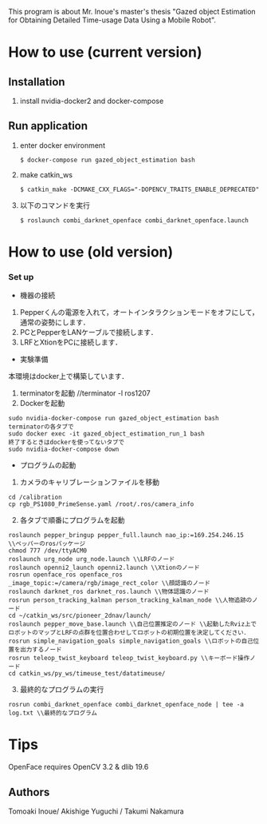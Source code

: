 This program is about Mr. Inoue's master's thesis "Gazed object Estimation for Obtaining Detailed Time-usage Data Using a Mobile Robot".

# How to use (current version)

## Installation

1. install nvidia-docker2 and docker-compose

## Run application

1. enter docker environment

    ```
    $ docker-compose run gazed_object_estimation bash
    ```

1. make catkin_ws

    ```
    $ catkin_make -DCMAKE_CXX_FLAGS="-DOPENCV_TRAITS_ENABLE_DEPRECATED"
    ```

1. 以下のコマンドを実行

    ```
    $ roslaunch combi_darknet_openface combi_darknet_openface.launch
    ```

# How to use (old version)

### Set up

* 機器の接続

1. Pepperくんの電源を入れて，オートインタラクションモードをオフにして，通常の姿勢にします．
1. PCとPepperをLANケーブルで接続します．
1. LRFとXtionをPCに接続します．

* 実験準備

本環境はdocker上で構築しています．

1. terminatorを起動 //terminator -l ros1207
1. Dockerを起動

```
sudo nvidia-docker-compose run gazed_object_estimation bash
terminatorの各タブで
sudo docker exec -it gazed_object_estimation_run_1 bash
終了するときはdockerを使ってないタブで
sudo nvidia-docker-compose down
```

* プログラムの起動

1. カメラのキャリブレーションファイルを移動

```
cd /calibration
cp rgb_PS1080_PrimeSense.yaml /root/.ros/camera_info
```

2. 各タブで順番にプログラムを起動

```
roslaunch pepper_bringup pepper_full.launch nao_ip:=169.254.246.15 \\ペッパーのrosパッケージ
chmod 777 /dev/ttyACM0
roslaunch urg_node urg_node.launch \\LRFのノード
roslaunch openni2_launch openni2.launch \\Xtionのノード
rosrun openface_ros openface_ros _image_topic:=/camera/rgb/image_rect_color \\顔認識のノード
roslaunch darknet_ros darknet_ros.launch \\物体認識のノード
rosrun person_tracking_kalman person_tracking_kalman_node \\人物追跡のノード
cd ~/catkin_ws/src/pioneer_2dnav/launch/
roslaunch pepper_move_base.launch \\自己位置推定のノード \\起動したRviz上でロボットのマップとLRFの点群を位置合わせしてロボットの初期位置を決定してください．
rosrun simple_navigation_goals simple_navigation_goals \\ロボットの自己位置を出力するノード
rosrun teleop_twist_keyboard teleop_twist_keyboard.py \\キーボード操作ノード
cd catkin_ws/py_ws/timeuse_test/datatimeuse/
```

3. 最終的なプログラムの実行

```
rosrun combi_darknet_openface combi_darknet_openface_node | tee -a log.txt \\最終的なプログラム
```

# Tips

OpenFace requires OpenCV 3.2 & dlib 19.6

## Authors
Tomoaki Inoue/ Akishige Yuguchi / Takumi Nakamura
